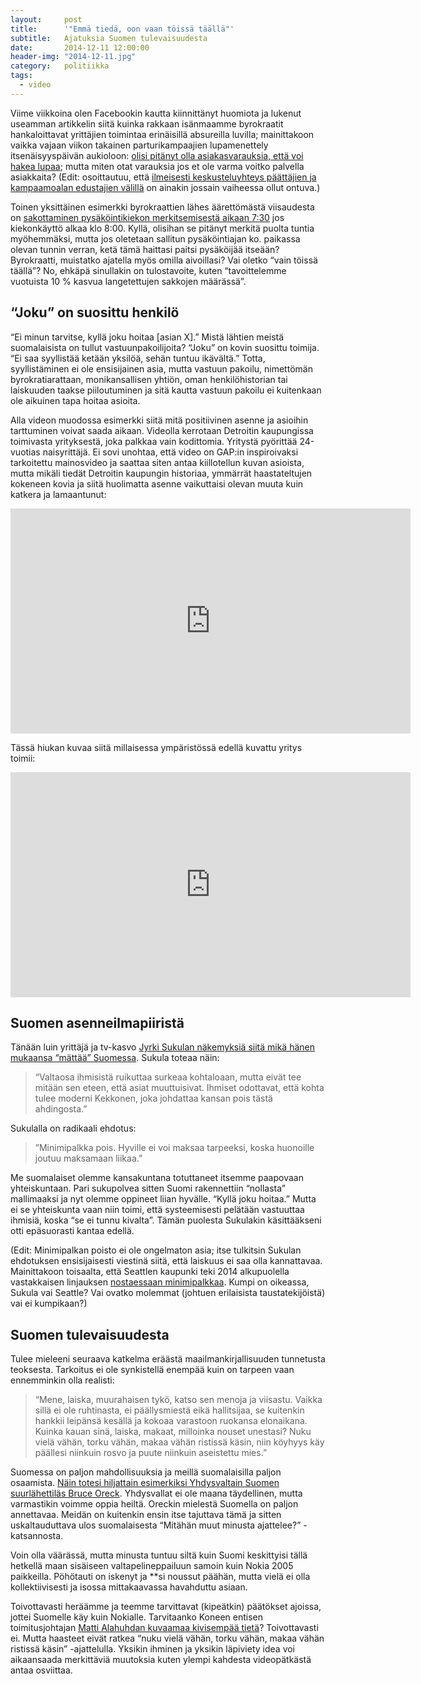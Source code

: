 ```yaml
---
layout:     post
title:      '"Emmä tiedä, oon vaan töissä täällä"'
subtitle:   Ajatuksia Suomen tulevaisuudesta
date:       2014-12-11 12:00:00
header-img: "2014-12-11.jpg"
category:   politiikka
tags:
  - video
---
```


Viime viikkoina olen Facebookin kautta kiinnittänyt huomiota ja lukenut useamman artikkelin siitä kuinka rakkaan isänmaamme byrokraatit hankaloittavat yrittäjien toimintaa erinäisillä absureilla luvilla; mainittakoon vaikka vajaan viikon takainen parturikampaajien lupamenettely itsenäisyyspäivän aukioloon: [olisi pitänyt olla asiakasvarauksia, että voi hakea lupaa][1]; mutta miten otat varauksia jos et ole varma voitko palvella asiakkaita? (Edit: osoittautuu, että [ilmeisesti keskusteluyhteys päättäjien ja kampaamoalan edustajien välillä][2] on ainakin jossain vaiheessa ollut ontuva.)

Toinen yksittäinen esimerkki byrokraattien lähes äärettömästä viisaudesta on [sakottaminen pysäköintikiekon merkitsemisestä aikaan 7:30][3] jos kiekonkäyttö alkaa klo 8:00. Kyllä, olisihan se pitänyt merkitä puolta tuntia myöhemmäksi, mutta jos oletetaan sallitun pysäköintiajan ko. paikassa olevan tunnin verran, ketä tämä haittasi paitsi pysäköijää itseään? Byrokraatti, muistatko ajatella myös omilla aivoillasi? Vai oletko “vain töissä täällä”? No, ehkäpä sinullakin on tulostavoite, kuten “tavoittelemme vuotuista 10 % kasvua langetettujen sakkojen määrässä”.

## “Joku” on suosittu henkilö

“Ei minun tarvitse, kyllä joku hoitaa [asian X].” Mistä lähtien meistä suomalaisista on tullut vastuunpakoilijoita? “Joku” on kovin suosittu toimija. “Ei saa syyllistää ketään yksilöä, sehän tuntuu ikävältä.” Totta, syyllistäminen ei ole ensisijainen asia, mutta vastuun pakoilu, nimettömän byrokratiarattaan, monikansallisen yhtiön, oman henkilöhistorian tai laiskuuden taakse piiloutuminen ja sitä kautta vastuun pakoilu ei kuitenkaan ole aikuinen tapa hoitaa asioita.

Alla videon muodossa esimerkki siitä mitä positiivinen asenne ja asioihin tarttuminen voivat saada aikaan. Videolla kerrotaan Detroitin kaupungissa toimivasta yrityksestä, joka palkkaa vain kodittomia. Yritystä pyörittää 24-vuotias naisyrittäjä. Ei sovi unohtaa, että video on GAP:in inspiroivaksi tarkoitettu mainosvideo ja saattaa siten antaa kiillotellun kuvan asioista, mutta mikäli tiedät Detroitin kaupungin historiaa, ymmärrät haastateltujen kokeneen kovia ja siitä huolimatta asenne vaikuttaisi olevan muuta kuin katkera ja lamaantunut:

<p><iframe width="640" height="360" src="https://www.youtube.com/embed/mo-kvh1w60w?feature=oembed" frameborder="0" allowfullscreen></iframe></p>

Tässä hiukan kuvaa siitä millaisessa ympäristössä edellä kuvattu yritys toimii:

<p><iframe width="640" height="360" src="https://www.youtube.com/embed/CrUFZrWQRhE?feature=oembed" frameborder="0" allowfullscreen></iframe></p>

## Suomen asenneilmapiiristä

Tänään luin yrittäjä ja tv-kasvo [Jyrki Sukulan näkemyksiä siitä mikä hänen mukaansa “mättää” Suomessa][4]. Sukula toteaa näin:

> “Valtaosa ihmisistä ruikuttaa surkeaa kohtaloaan, mutta eivät tee mitään sen eteen, että asiat muuttuisivat. Ihmiset odottavat, että kohta tulee moderni Kekkonen, joka johdattaa kansan pois tästä ahdingosta.”

Sukulalla on radikaali ehdotus:

> ”Minimipalkka pois. Hyville ei voi maksaa tarpeeksi, koska huonoille joutuu maksamaan liikaa.”

Me suomalaiset olemme kansakuntana totuttaneet itsemme paapovaan yhteiskuntaan. Pari sukupolvea sitten Suomi rakennettiin “nollasta” mallimaaksi ja nyt olemme oppineet liian hyvälle. “Kyllä joku hoitaa.” Mutta ei se yhteiskunta vaan niin toimi, että systeemisesti pelätään vastuuttaa ihmisiä, koska “se ei tunnu kivalta”. Tämän puolesta Sukulakin käsittääkseni otti epäsuorasti kantaa edellä.

(Edit: Minimipalkan poisto ei ole ongelmaton asia; itse tulkitsin Sukulan ehdotuksen ensisijaisesti viestinä siitä, että laiskuus ei saa olla kannattavaa. Mainittakoon toisaalta, että Seattlen kaupunki teki 2014 alkupuolella vastakkaisen linjauksen [nostaessaan minimipalkkaa][5]. Kumpi on oikeassa, Sukula vai Seattle? Vai ovatko molemmat (johtuen erilaisista taustatekijöistä) vai ei kumpikaan?)

## Suomen tulevaisuudesta

Tulee mieleeni seuraava katkelma eräästä maailmankirjallisuuden tunnetusta teoksesta. Tarkoitus ei ole synkistellä enempää kuin on tarpeen vaan ennemminkin olla realisti:

> “Mene, laiska, muurahaisen tykö, katso sen menoja ja viisastu. Vaikka sillä ei ole ruhtinasta, ei päällysmiestä eikä hallitsijaa, se kuitenkin hankkii leipänsä kesällä ja kokoaa varastoon ruokansa elonaikana.
Kuinka kauan sinä, laiska, makaat, milloinka nouset unestasi? Nuku vielä vähän, torku vähän, makaa vähän ristissä käsin, niin köyhyys käy päällesi niinkuin rosvo ja puute niinkuin aseistettu mies.”

Suomessa on paljon mahdollisuuksia ja meillä suomalaisilla paljon osaamista. [Näin totesi hiljattain esimerkiksi Yhdysvaltain Suomen suurlähettiläs Bruce Oreck][6]. Yhdysvallat ei ole maana täydellinen, mutta varmastikin voimme oppia heiltä. Oreckin mielestä Suomella on paljon annettavaa. Meidän on kuitenkin ensin itse tajuttava tämä ja sitten uskaltauduttava ulos suomalaisesta “Mitähän muut minusta ajattelee?” -katsannosta.

Voin olla väärässä, mutta minusta tuntuu siltä kuin Suomi keskittyisi tällä hetkellä maan sisäiseen valtapelineppailuun samoin kuin Nokia 2005 paikkeilla. Pöhötauti on iskenyt ja **si noussut päähän, mutta vielä ei olla kollektiivisesti ja isossa mittakaavassa havahduttu asiaan.

Toivottavasti heräämme ja teemme tarvittavat (kipeätkin) päätökset ajoissa, jottei Suomelle käy kuin Nokialle. Tarvitaanko Koneen entisen toimitusjohtajan [Matti Alahuhdan kuvaamaa kivisempää tietä][7]? Toivottavasti ei. Mutta haasteet eivät ratkea “nuku vielä vähän, torku vähän, makaa vähän ristissä käsin” -ajattelulla. Yksikin ihminen ja yksikin läpiviety idea voi aikaansaada merkittäviä muutoksia kuten ylempi kahdesta videopätkästä antaa osviittaa.


[1]: http://www.verkkouutiset.fi/kotimaa/avi_ess_poikkeuslupa-28873
[2]: http://www.hs.fi/talous/a1417793069315
[3]: http://www.verkkouutiset.fi/kotimaa/parkkikiekko%20tampere-29162
[4]: http://www.kauppalehti.fi/etusivu/jyrki+sukula+tiukkana+tama+mattaa+johtajuudessa/201412711868
[5]: http://murray.seattle.gov/minimumwage/
[6]: http://www.iltasanomat.fi/kotimaa/art-1417918822700.html
[7]: http://www.verkkouutiset.fi/politiikka/alahuhta_suomi_kuntoon-29108